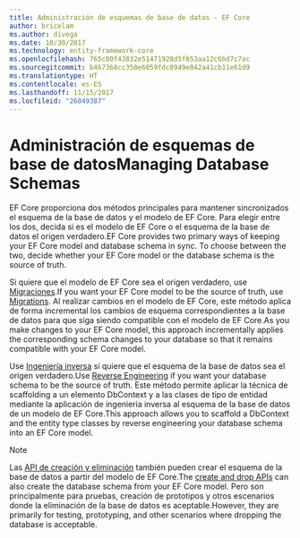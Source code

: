 ```yaml
---
title: Administración de esquemas de base de datos - EF Core
author: bricelam
ms.author: divega
ms.date: 10/30/2017
ms.technology: entity-framework-core
ms.openlocfilehash: 765c80f43832e51471928d5f653aa12c6bd7c7ac
ms.sourcegitcommit: b467368cc350e6059fdc0949e042a41cb11e61d9
ms.translationtype: HT
ms.contentlocale: es-ES
ms.lasthandoff: 11/15/2017
ms.locfileid: "26049387"
---
```

# <a name="managing-database-schemas"></a><span data-ttu-id="335e1-102">Administración de esquemas de base de datos</span><span class="sxs-lookup"><span data-stu-id="335e1-102">Managing Database Schemas</span></span>
<span data-ttu-id="335e1-103">EF Core proporciona dos métodos principales para mantener sincronizados el esquema de la base de datos y el modelo de EF Core. Para elegir entre los dos, decida si es el modelo de EF Core o el esquema de la base de datos el origen verdadero.</span><span class="sxs-lookup"><span data-stu-id="335e1-103">EF Core provides two primary ways of keeping your EF Core model and database schema in sync. To choose between the two, decide whether your EF Core model or the database schema is the source of truth.</span></span>

<span data-ttu-id="335e1-104">Si quiere que el modelo de EF Core sea el origen verdadero, use [Migraciones][1].</span><span class="sxs-lookup"><span data-stu-id="335e1-104">If you want your EF Core model to be the source of truth, use [Migrations][1].</span></span> <span data-ttu-id="335e1-105">Al realizar cambios en el modelo de EF Core, este método aplica de forma incremental los cambios de esquema correspondientes a la base de datos para que siga siendo compatible con el modelo de EF Core.</span><span class="sxs-lookup"><span data-stu-id="335e1-105">As you make changes to your EF Core model, this approach incrementally applies the corresponding schema changes to your database so that it remains compatible with your EF Core model.</span></span>

<span data-ttu-id="335e1-106">Use [Ingeniería inversa][2] si quiere que el esquema de la base de datos sea el origen verdadero.</span><span class="sxs-lookup"><span data-stu-id="335e1-106">Use [Reverse Engineering][2] if you want your database schema to be the source of truth.</span></span> <span data-ttu-id="335e1-107">Este método permite aplicar la técnica de scaffolding a un elemento DbContext y a las clases de tipo de entidad mediante la aplicación de ingeniería inversa al esquema de la base de datos de un modelo de EF Core.</span><span class="sxs-lookup"><span data-stu-id="335e1-107">This approach allows you to scaffold a DbContext and the entity type classes by reverse engineering your database schema into an EF Core model.</span></span>

> [!NOTE]
> <span data-ttu-id="335e1-108">Las [API de creación y eliminación][3] también pueden crear el esquema de la base de datos a partir del modelo de EF Core.</span><span class="sxs-lookup"><span data-stu-id="335e1-108">The [create and drop APIs][3] can also create the database schema from your EF Core model.</span></span> <span data-ttu-id="335e1-109">Pero son principalmente para pruebas, creación de prototipos y otros escenarios donde la eliminación de la base de datos es aceptable.</span><span class="sxs-lookup"><span data-stu-id="335e1-109">However, they are primarily for testing, prototyping, and other scenarios where dropping the database is acceptable.</span></span>


  [1]: migrations/index.md
  [2]: scaffolding.md
  [3]: ensure-created.md

